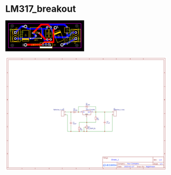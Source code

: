 # LM317_breakout

![a](https://raw.githubusercontent.com/bigjohnson/bigjohnson.github.io/master/LM317_breakout/PCB_PCB_mylm317_2023-06-13.png)

![b](https://raw.githubusercontent.com/bigjohnson/bigjohnson.github.io/master/LM317_breakout/Schematic_mylm317_2023-06-13.png)
